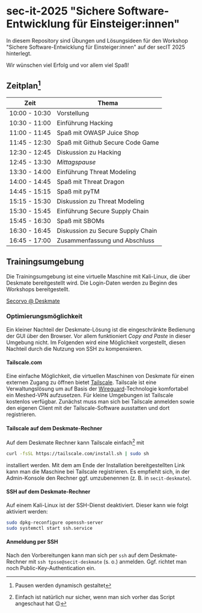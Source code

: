 # sec-it-2025 "Sichere Software-Entwicklung für Einsteiger:innen"

In diesem Repository sind Übungen und Lösungsideen für den Workshop "Sichere Software-Entwicklung für Einsteiger:innen" auf der secIT 2025 hinterlegt.

Wir wünschen viel Erfolg und vor allem viel Spaß!

## Zeitplan[^zeitplan]

| Zeit          | Thema                             |
| ------------- | --------------------------------- |
| 10:00 - 10:30 | Vorstellung                       |
| 10:30 - 11:00 | Einführung Hacking                |
| 11:00 - 11:45 | Spaß mit OWASP Juice Shop         |
| 11:45 - 12:30 | Spaß mit Github Secure Code Game  |
| 12:30 - 12:45 | Diskussion zu Hacking             |
| 12:45 - 13:30 | _Mittagspause_                    |
| 13:30 - 14:00 | Einführung Threat Modeling        |
| 14:00 - 14:45 | Spaß mit Threat Dragon            |
| 14:45 - 15:15 | Spaß mit pyTM                     |
| 15:15 - 15:30 | Diskussion zu Threat Modeling     |
| 15:30 - 15:45 | Einführung Secure Supply Chain    |
| 15:45 - 16:30 | Spaß mit SBOMs                    |
| 16:30 - 16:45 | Diskussion zu Secure Supply Chain |
| 16:45 - 17:00 | Zusammenfassung und Abschluss     |

[^zeitplan]: Pausen werden dynamisch gestaltet

## Trainingsumgebung

Die Trainingsumgebung ist eine virtuelle Maschine mit Kali-Linux, die über Deskmate bereitgestellt wird. Die Login-Daten werden zu Beginn des Workshops bereitgestellt.

[Secorvo @ Deskmate](https://secorvo.deskmate.me/)

### Optimierungsmöglichkeit

Ein kleiner Nachteil der Deskmate-Lösung ist die eingeschränkte Bedienung der GUI über den Browser. Vor allem funktioniert _Copy and Paste_ in dieser Umgebung nicht. Im Folgenden wird eine Möglichkeit vorgestellt, diesen Nachteil durch die Nutzung von SSH zu kompensieren.

#### Tailscale.com

Eine einfache Möglichkeit, die virtuellen Maschinen von Deskmate für einen externen Zugang zu öffnen bietet [Tailscale](https://tailscale.com/). Tailscale ist eine Verwaltungslösung um auf Basis der [Wireguard](https://www.wireguard.com/)-Technologie komfortabel ein Meshed-VPN aufzusetzen. Für kleine Umgebungen ist Tailscale kostenlos verfügbar. Zunächst muss man sich bei Tailscale anmelden sowie den eigenen Client mit der Tailscale-Software ausstatten und dort registrieren.

#### Tailscale auf dem Deskmate-Rechner

Auf dem Deskmate Rechner kann Tailscale einfach[^einfach] mit 

[^einfach]: Einfach ist natürlich nur sicher, wenn man sich vorher das Script angeschaut hat :wink:

```bash
curl -fsSL https://tailscale.com/install.sh | sudo sh
```

installiert werden. Mit dem am Ende der Installation bereitgestellten Link kann man die Maschine bei Tailscale registrieren. Es empfiehlt sich, in der Admin-Konsole den Rechner ggf. umzubenennen (z. B. in `secit-deskmate`).

#### SSH auf dem Deskmate-Rechner

Auf einem Kali-Linux ist der SSH-Dienst deaktiviert. Dieser kann wie folgt aktiviert werden:

```bash
sudo dpkg-reconfigure openssh-server
sudo systemctl start ssh.service 
```

#### Anmeldung per SSH

Nach den Vorbereitungen kann man sich per `ssh` auf dem Deskmate-Rechner mit `ssh tpsse@secit-deskmate` (s. o.) anmelden. Ggf. richtet man noch Public-Key-Authentication ein.

